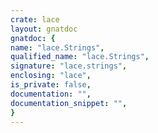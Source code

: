 ```yaml
---
crate: lace
layout: gnatdoc
gnatdoc: {
name: "lace.Strings",
qualified_name: "lace.Strings",
signature: "lace.strings",
enclosing: "lace",
is_private: false,
documentation: "",
documentation_snippet: "",
}
---
```

